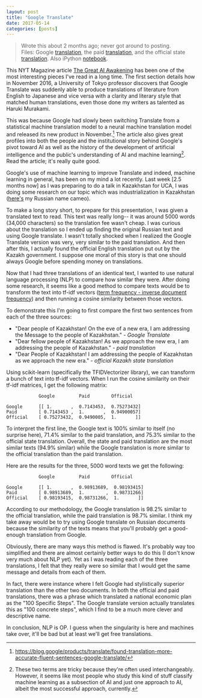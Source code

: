 ```yaml
---
layout: post
title: "Google Translate"
date: 2017-05-14
categories: [posts]
---
```

> Wrote this about 2 months ago; never got around to posting.   
>Files: Google [translation](../google_translate.txt), the paid [translation](../paid_translation.txt), and the official state [translation](http://www.akorda.kz/en/addresses/addresses_of_president/the-president-of-kazakhstan-nursultan-nazarbayevs-address-to-the-nation-of-kazakhstan-january-31-2017). Also iPython [notebook](https://nbviewer.jupyter.org/github/TheGoldenRatio/notebooks/blob/master/Translation%20Similarities.ipynb).

This NYT Magazine article [The Great AI Awakening](https://www.nytimes.com/2016/12/14/magazine/the-great-ai-awakening.html) has been one of the most interesting pieces I've read in a long time. The first section details how in November 2016, a University of Tokyo professor discovers that Google Translate was suddenly able to produce translations of literature from English to Japanese and vice versa with a clarity and literary style that matched human translations, even those done my writers as talented as Haruki Murakami.

This was because Google had slowly been switching Translate from a statistical machine translation model to a neural machine translation model and released its new product in November.[^1] The article also gives great profiles into both the people and the institutional story behind Google's pivot toward AI as well as the history of the development of artificial intelligence and the public's understanding of AI and machine learning[^2]. Read the article; it's really quite good.

Google's use of machine learning to improve Translate and indeed, machine learning in general, has been on my mind a lot recently.  Last week [2.5 months now] as I was preparing to do a talk in Kazakhstan for UCA, I was doing some research on our topic which was industrialization in Kazakhstan ([here's](http://taldykorgan.palata.kz/ru/news/25834) my Russian name cameo).

To make a long story short, to prepare for this presentation, I was given a translated text to read. This text was really long-- it was around 5000 words (34,000 characters) so the translation fee wasn't cheap. I was curious about the translation so I ended up finding the original Russian text and using Google translate. I wasn't totally shocked when I realized the Google Translate version was very, very similar to the paid translation. And then after this, I actually found the official English translation put out by the Kazakh government. I suppose one moral of this story is that one should always Google before spending money on translations.

Now that I had three translations of an identical text, I wanted to use natural language processing (NLP) to compare how similar they were. After doing some research, it seems like a good method to compare texts would be to transform the text into tf-idf vectors ([term frequency - inverse document frequency](https://en.wikipedia.org/wiki/Tf%E2%80%93idf)) and then running a cosine similarity between those vectors.

To demonstrate this I'm going to first compare the first two sentences from each of the three sources:

- "Dear people of Kazakhstan! On the eve of a new era, I am addressing the Message to the people of Kazakhstan." - *Google Translate*
- "Dear fellow people of Kazakhstan! As we approach the new era, I am addressing the people of Kazakhstan." - *paid translation*
- "Dear People of Kazakhstan! I am addressing the people of Kazakhstan as we approach the new era." - *official Kazakh state translation*

Using scikit-learn (specifically the TFIDVectorizer library), we can transform a bunch of text into tf-idf vectors.
When I run the cosine similarity on their tf-idf matrices, I get the following matrix:

                Google         Paid        Official

    Google      [[ 1.       ,  0.7143453,  0.75273432]
    Paid        [ 0.7143453 ,  1.       ,  0.94900057]
    Official    [ 0.75273432,  0.9490005,  1.       ]]

To interpret the first line, the Google text is 100% similar to itself (no surprise here), 71.4% similar to the paid translation, and 75.3% similar to the official state translation. Overall, the state and paid translation are the most similar texts (94.9% similar) while the Google translation is more similar to the official translation than the paid translation.

Here are the results for the three, 5000 word texts we get the following:

                Google         Paid        Official

    Google      [[ 1.       ,  0.98913689,  0.98193415]
    Paid        [ 0.98913689,  1.        ,  0.98731266]
    Official    [ 0.98193415,  0.98731266,  1.       ]]

According to our methodology, the Google translation is 98.2% similar to the official translation, while the paid translation is 98.7% similar. I think my take away would be to try using Google translate on Russian documents because the similarity of the texts means that you'll probably get a good-enough translation from Google.

Obviously, there are many ways this method is flawed. It's probably way too simplified and there are almost certainly better ways to do this (I don't know very much about NLP yet). Yet as I was reading each of the three translations, I felt that they really were so similar that I would get the same message and details from each of them.

In fact, there were instance where I felt Google had stylistically superior translation than the other two documents. In both the official and paid translations, there was a phrase which translated a national economic plan as the "100 Specific Steps". The Google translate version actually translates this as "100 concrete steps", which I find to be a much more clever and descriptive name.

In conclusion, NLP is OP. I guess when the singularity is here and machines take over, it'll be bad but at least we'll get free translations.

[^1]:https://blog.google/products/translate/found-translation-more-accurate-fluent-sentences-google-translate/
[^2]: These two terms are tricky because they're often used interchangeably. However, it seems like most people who study this kind of stuff classify machine learning as a subsection of AI and just one approach to AI, albeit the most successful approach, currently.
